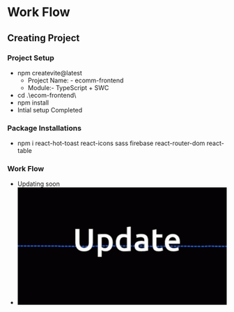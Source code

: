 # Work Flow

## Creating Project

### Project Setup
- npm createvite@latest
  - Project Name: - ecomm-frontend
  - Module:- TypeScript + SWC
- cd .\ecom-frontend\
- npm install
- Intial setup Completed

### Package Installations 

- npm i react-hot-toast react-icons sass firebase react-router-dom react-table

### Work Flow

- Updating soon
- ![alt text](image.png)
